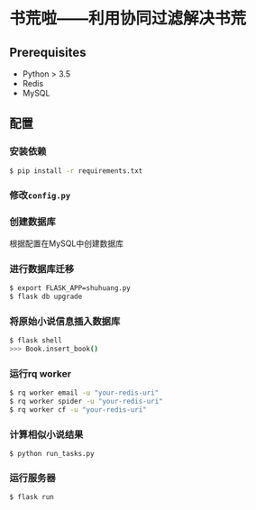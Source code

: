 书荒啦——利用协同过滤解决书荒
====

## Prerequisites

 - Python > 3.5
 - Redis
 - MySQL

## 配置

### 安装依赖

```bash
$ pip install -r requirements.txt
```

### 修改`config.py`


### 创建数据库

根据配置在MySQL中创建数据库

### 进行数据库迁移

```bash
$ export FLASK_APP=shuhuang.py
$ flask db upgrade
```

### 将原始小说信息插入数据库

```bash
$ flask shell
>>> Book.insert_book()
```

### 运行rq worker

```bash
$ rq worker email -u "your-redis-uri"
$ rq worker spider -u "your-redis-uri"
$ rq worker cf -u "your-redis-uri"
```

### 计算相似小说结果

```
$ python run_tasks.py
```

### 运行服务器

```bash
$ flask run
```
